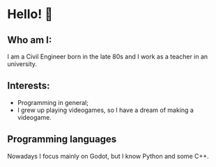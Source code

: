 # Hello! 👋

## Who am I:
I am a Civil Engineer born in the late 80s and I work as a teacher in an university.

## Interests:
- Programming in general;
- I grew up playing videogames, so I have a dream of making a videogame.

## Programming languages
Nowadays I focus mainly on Godot, but I know Python and some C++.
<!--
**smithofpaws/smithofpaws** is a ✨ _special_ ✨ repository because its `README.md` (this file) appears on your GitHub profile.

Here are some ideas to get you started:

- 🔭 I’m currently working on ...
- 🌱 I’m currently learning ...
- 👯 I’m looking to collaborate on ...
- 🤔 I’m looking for help with ...
- 💬 Ask me about ...
- 📫 How to reach me: ...
- 😄 Pronouns: ...
- ⚡ Fun fact: ...
-->
